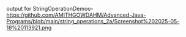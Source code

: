 output for StringOperationDemoo-https://github.com/AMITHGOWDAHM/Advanced-Java-Programs/blob/main/string_operations_2a/Screenshot%202025-05-18%20113921.png

